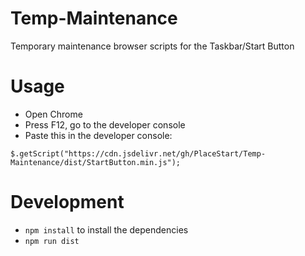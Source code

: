 # Temp-Maintenance

Temporary maintenance browser scripts for the Taskbar/Start Button

# Usage

* Open Chrome
* Press F12, go to the developer console
* Paste this in the developer console:

`$.getScript("https://cdn.jsdelivr.net/gh/PlaceStart/Temp-Maintenance/dist/StartButton.min.js");`

# Development

* `npm install` to install the dependencies
* `npm run dist`

